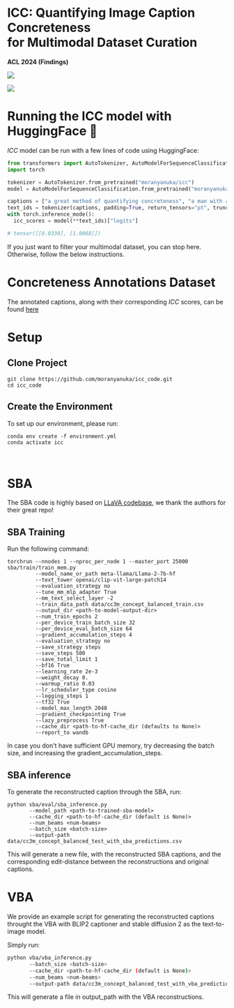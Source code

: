 # ICC: Quantifying Image Caption Concreteness  <br />  for Multimodal Dataset Curation

**ACL 2024 (Findings)** 

<!-- [Project Page](https://moranyanuka.github.io/icc/) &nbsp; &nbsp; [Paper](https://arxiv.org/abs/2403.01306) -->

<a href="https://moranyanuka.github.io/icc/"><img src="https://img.shields.io/static/v1?label=Project&message=Website&color=blue"></a>

<a href="https://arxiv.org/abs/2403.01306"><img src="https://img.shields.io/badge/arXiv-2403.01306-b31b1b.svg"></a>


# Running the ICC model with HuggingFace 🤗
*ICC* model can be run with a few lines of code using HuggingFace:
```python
from transformers import AutoTokenizer, AutoModelForSequenceClassification
import torch

tokenizer = AutoTokenizer.from_pretrained("moranyanuka/icc")
model = AutoModelForSequenceClassification.from_pretrained("moranyanuka/icc").to("cuda")

captions = ["a great method of quantifying concreteness", "a man with a white shirt"]
text_ids = tokenizer(captions, padding=True, return_tensors="pt", truncation=True).to("cuda")
with torch.inference_mode():
  icc_scores = model(**text_ids)["logits"]

# tensor([[0.0339], [1.0068]])
```

If you just want to filter your multimodal dataset, you can stop here. Otherwise, follow the below instructions.

# Concreteness Annotations Dataset
The annotated captions, along with their corresponding *ICC* scores, can be found [here](data/caption_concreteness_annotations.csv)

# Setup
## Clone Project
```
git clone https://github.com/moranyanuka/icc_code.git
cd icc_code
```

## Create the Environment
To set up our environment, please run:
```
conda env create -f environment.yml
conda activate icc
```
<br>

# SBA

The SBA code is highly based on [LLaVA codebase](https://github.com/haotian-liu/LLaVA), we thank the authors for their great repo!
 
## SBA Training

Run the following command:

```Shell
torchrun --nnodes 1 --nproc_per_node 1 --master_port 25000 sba/train/train_mem.py 
         --model_name_or_path meta-llama/Llama-2-7b-hf 
         --text_tower openai/clip-vit-large-patch14 
         --evaluation_strategy no 
         --tune_mm_mlp_adapter True 
         --mm_text_select_layer -2 
         --train_data_path data/cc3m_concept_balanced_train.csv
         --output_dir <path-to-model-output-dir>
         --num_train_epochs 2
         --per_device_train_batch_size 32 
         --per_device_eval_batch_size 64 
         --gradient_accumulation_steps 4 
         --evaluation_strategy no 
         --save_strategy steps 
         --save_steps 500 
         --save_total_limit 1 
         --bf16 True 
         --learning_rate 2e-3 
         --weight_decay 0. 
         --warmup_ratio 0.03 
         --lr_scheduler_type cosine 
         --logging_steps 1 
         --tf32 True 
         --model_max_length 2048 
         --gradient_checkpointing True 
         --lazy_preprocess True 
         --cache_dir <path-to-hf-cache_dir (defaults to None)>
         --report_to wandb
```

In case you don't have sufficient GPU memory, try decreasing the batch size, and increasing the gradient_accumulation_steps.

## SBA inference

To generate the reconstructed caption through the SBA, run:
```Shell
python sba/eval/sba_inference.py
       --model_path <path-to-trained-sba-model>
       --cache_dir <path-to-hf-cache_dir (default is None)>
       --num_beams <num-beams>
       --batch_size <batch-size>
       --output-path data/cc3m_concept_balanced_test_with_sba_predictions.csv
```

This will generate a new file, with the reconstructed SBA captions, and the corresponding edit-distance between the reconstructions and original captions.

# VBA

We provide an example script for generating the reconstructed captions throught the VBA with BLIP2 captioner and stable diffusion 2 as the text-to-image model.

Simply run:

```bash
python vba/vba_inference.py
       --batch_size <batch-size>
       --cache_dir <path-to-hf-cache_dir (default is None)>
       --num_beams <num-beams>
       --output-path data/cc3m_concept_balanced_test_with_vba_predictions.csv
```

This will generate a file in output_path with the VBA reconstructions.